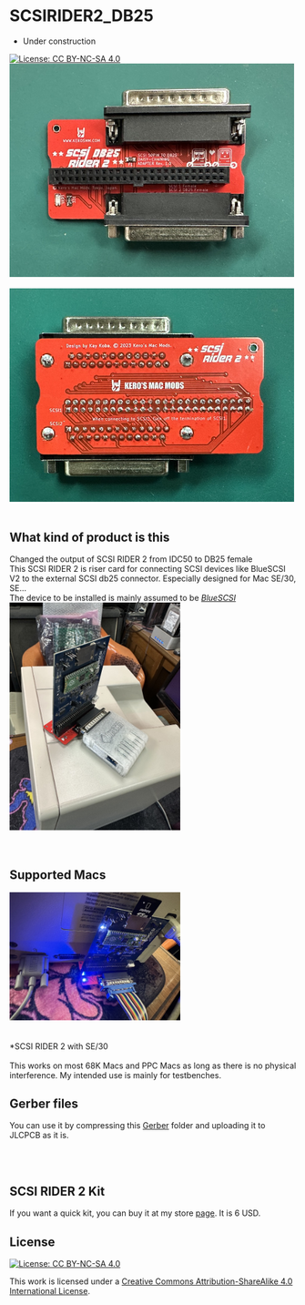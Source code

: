 # SCSIRIDER2_DB25

- Under construction

[![License: CC BY-NC-SA 4.0](https://img.shields.io/badge/License-CC%20BY--NC--SA%204.0-lightgrey.svg)](https://creativecommons.org/licenses/by-nc-sa/4.0/)
<br>
<img src="Pictures/IMG_8994.jpeg" width="500px"><BR><BR>
<img src="Pictures/IMG_8995.jpeg" width="500px"><BR><BR>
## What kind of product is this
Changed the output of SCSI RIDER 2 from IDC50 to DB25 female<BR>
This SCSI RIDER 2 is riser card for connecting SCSI devices like BlueSCSI V2 to the external SCSI db25 connector.
Especially designed for Mac SE/30, SE...
<BR>
The device to be installed is mainly assumed to be 
*[BlueSCSI](https://github.com/erichelgeson/BlueSCSI)*
<BR>
<img src="Pictures/IMG_8976.jpeg" width="300px"><BR><BR>
<BR>

## Supported Macs
<img src="Pictures/IMG_8991.jpeg" width="300px"><BR><BR>
<BR>
*SCSI RIDER 2 with SE/30
<BR><BR>
This works on most 68K Macs and PPC Macs as long as there is no physical interference. My intended use is mainly for testbenches.

## Gerber files

You can use it by compressing this [Gerber](SCSI-RIDER2-DB25-GERBER) folder and uploading it to JLCPCB as it is.

<BR><BR>
## SCSI RIDER 2 Kit

If you want a quick kit, you can buy it at my store [page](https://en.infinityproducts.co.jp/product-page/scsi-rider2-db25-fully-assembled-and-bare-pcb-kit). It is 6 USD.

## License

[![License: CC BY-NC-SA 4.0](https://img.shields.io/badge/License-CC%20BY--NC--SA%204.0-lightgrey.svg)](https://creativecommons.org/licenses/by-nc-sa/4.0/)

This work is licensed under a
[Creative Commons Attribution-ShareAlike 4.0 International License](https://creativecommons.org/licenses/by-nc-sa/4.0/).
